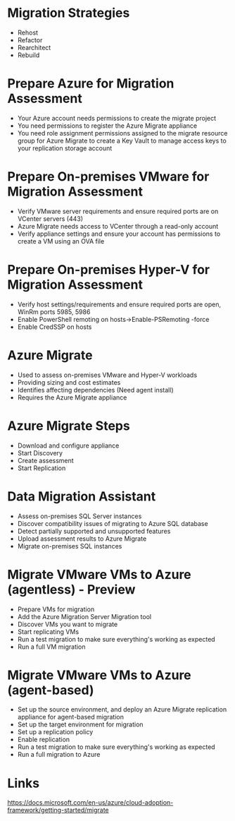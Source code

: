# Migration Strategies
- Rehost 
- Refactor
- Rearchitect
- Rebuild

# Prepare Azure for Migration Assessment
- Your Azure account needs permissions to create the migrate project
- You need permissions to register the Azure Migrate appliance
- You need role assignment permissions assigned to the migrate resource group for Azure Migrate to create a Key Vault to manage access keys to your replication storage account

# Prepare On-premises VMware for Migration Assessment
- Verify VMware server requirements and ensure required ports are on VCenter servers (443)
- Azure Migrate needs access to VCenter through a read-only account
- Verify appliance settings and ensure your account has permissions to create a VM using an OVA file

# Prepare On-premises Hyper-V for Migration Assessment
- Verify host settings/requirements and ensure required ports are open, WinRm ports 5985, 5986
- Enable PowerShell remoting on hosts->Enable-PSRemoting -force
- Enable CredSSP on hosts

# Azure Migrate
- Used to assess on-premises VMware and Hyper-V workloads 
- Providing sizing and cost estimates 
- Identifies affecting dependencies (Need agent install)
- Requires the Azure Migrate appliance

# Azure Migrate Steps
- Download and configure appliance
- Start Discovery
- Create assessment
- Start Replication

# Data Migration Assistant
- Assess on-premises SQL Server instances 
- Discover compatibility issues of migrating to Azure SQL database 
- Detect partially supported and unsupported features 
- Upload assessment results to Azure Migrate 
- Migrate on-premises SQL instances

# Migrate VMware VMs to Azure (agentless) - Preview
- Prepare VMs for migration
- Add the Azure Migration Server Migration tool
- Discover VMs you want to migrate
- Start replicating VMs
- Run a test migration to make sure everything's working as expected
- Run a full VM migration

# Migrate VMware VMs to Azure (agent-based)
- Set up the source environment, and deploy an Azure Migrate replication appliance for agent-based migration
- Set up the target environment for migration
- Set up a replication policy
- Enable replication
- Run a test migration to make sure everything's working as expected
- Run a full migration to Azure

# Links
https://docs.microsoft.com/en-us/azure/cloud-adoption-framework/getting-started/migrate

















